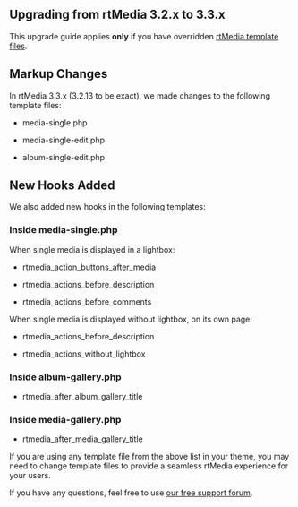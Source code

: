 ## Upgrading from rtMedia 3.2.x to 3.3.x

This upgrade guide applies **only** if you have overridden [rtMedia template files](../developers/themes/templating-system.html).


## Markup Changes


In rtMedia 3.3.x (3.2.13 to be exact), we made changes to the following template files:

  * media-single.php

  * media-single-edit.php

  * album-single-edit.php


## New Hooks Added


We also added new hooks in the following templates:


### Inside media-single.php


When single media is displayed in a lightbox:


  * rtmedia_action_buttons_after_media

  * rtmedia_actions_before_description

  * rtmedia_actions_before_comments


When single media is displayed without lightbox, on its own page:


  * rtmedia_actions_before_description

  * rtmedia_actions_without_lightbox


### Inside album-gallery.php

  * rtmedia_after_album_gallery_title

### Inside media-gallery.php

  * rtmedia_after_media_gallery_title


If you are using any template file from the above list in your theme, you may need to change template files to provide a seamless rtMedia experience for your users.

If you have any questions, feel free to use [our free support forum](http://community.rtcamp.com/c/rtmedia).

